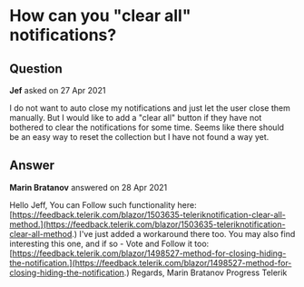 # How can you "clear all" notifications?

## Question

**Jef** asked on 27 Apr 2021

I do not want to auto close my notifications and just let the user close them manually. But I would like to add a "clear all" button if they have not bothered to clear the notifications for some time. Seems like there should be an easy way to reset the collection but I have not found a way yet.

## Answer

**Marin Bratanov** answered on 28 Apr 2021

Hello Jeff, You can Follow such functionality here: [https://feedback.telerik.com/blazor/1503635-teleriknotification-clear-all-method.](https://feedback.telerik.com/blazor/1503635-teleriknotification-clear-all-method.) I've just added a workaround there too. You may also find interesting this one, and if so - Vote and Follow it too: [https://feedback.telerik.com/blazor/1498527-method-for-closing-hiding-the-notification.](https://feedback.telerik.com/blazor/1498527-method-for-closing-hiding-the-notification.) Regards, Marin Bratanov Progress Telerik
